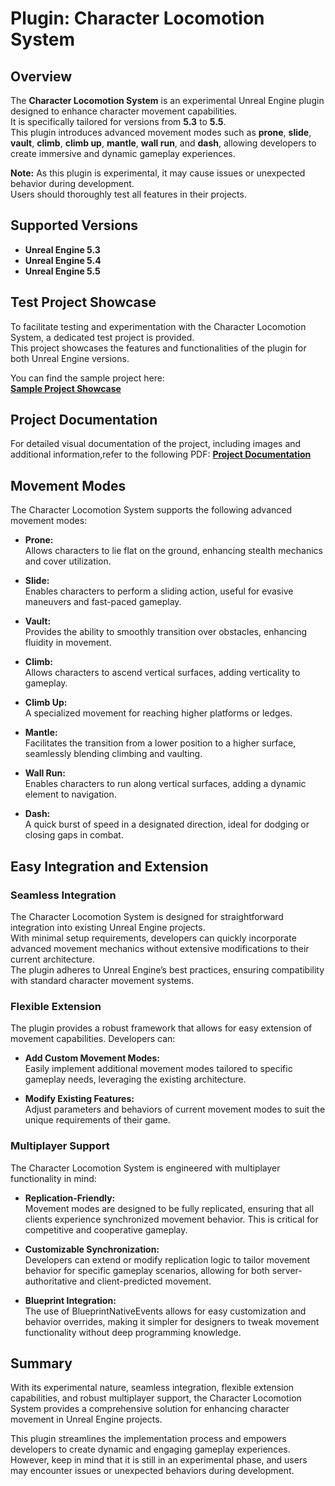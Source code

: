 # Plugin: Character Locomotion System

## Overview
The **Character Locomotion System** is an experimental Unreal Engine plugin designed to enhance character movement capabilities.  
It is specifically tailored for versions from **5.3** to **5.5**.  
This plugin introduces advanced movement modes such as **prone**, **slide**, **vault**, **climb**, **climb up**, **mantle**, **wall run**, and **dash**, allowing developers to create immersive and dynamic gameplay experiences.

**Note:** As this plugin is experimental, it may cause issues or unexpected behavior during development.  
Users should thoroughly test all features in their projects.

## Supported Versions
- **Unreal Engine 5.3**
- **Unreal Engine 5.4**
- **Unreal Engine 5.5**

## Test Project Showcase
To facilitate testing and experimentation with the Character Locomotion System, a dedicated test project is provided.  
This project showcases the features and functionalities of the plugin for both Unreal Engine versions.

You can find the sample project here:  
**[Sample Project Showcase](https://drive.google.com/drive/folders/1DdGjiWPIfIX7JbedweNz_dY-VXvpT5hz?usp=sharing)**

## Project Documentation
For detailed visual documentation of the project, including images and additional information,refer to the following PDF:
**[Project Documentation](https://docs.google.com/document/d/1ZGNJ7G3xG42ZnxNOpL2sVa1HN4Bb6B7Bkgt0RbDWhMM/edit?usp=sharing)**

## Movement Modes
The Character Locomotion System supports the following advanced movement modes:

- **Prone:**  
  Allows characters to lie flat on the ground, enhancing stealth mechanics and cover utilization.

- **Slide:**  
  Enables characters to perform a sliding action, useful for evasive maneuvers and fast-paced gameplay.

- **Vault:**  
  Provides the ability to smoothly transition over obstacles, enhancing fluidity in movement.

- **Climb:**  
  Allows characters to ascend vertical surfaces, adding verticality to gameplay.

- **Climb Up:**  
  A specialized movement for reaching higher platforms or ledges.

- **Mantle:**  
  Facilitates the transition from a lower position to a higher surface, seamlessly blending climbing and vaulting.

- **Wall Run:**  
  Enables characters to run along vertical surfaces, adding a dynamic element to navigation.

- **Dash:**  
  A quick burst of speed in a designated direction, ideal for dodging or closing gaps in combat.

## Easy Integration and Extension

### Seamless Integration
The Character Locomotion System is designed for straightforward integration into existing Unreal Engine projects.  
With minimal setup requirements, developers can quickly incorporate advanced movement mechanics without extensive modifications to their current architecture.  
The plugin adheres to Unreal Engine’s best practices, ensuring compatibility with standard character movement systems.

### Flexible Extension
The plugin provides a robust framework that allows for easy extension of movement capabilities. Developers can:

- **Add Custom Movement Modes:**  
  Easily implement additional movement modes tailored to specific gameplay needs, leveraging the existing architecture.

- **Modify Existing Features:**  
  Adjust parameters and behaviors of current movement modes to suit the unique requirements of their game.

### Multiplayer Support
The Character Locomotion System is engineered with multiplayer functionality in mind:

- **Replication-Friendly:**  
  Movement modes are designed to be fully replicated, ensuring that all clients experience synchronized movement behavior. This is critical for competitive and cooperative gameplay.

- **Customizable Synchronization:**  
  Developers can extend or modify replication logic to tailor movement behavior for specific gameplay scenarios, allowing for both server-authoritative and client-predicted movement.

- **Blueprint Integration:**  
  The use of BlueprintNativeEvents allows for easy customization and behavior overrides, making it simpler for designers to tweak movement functionality without deep programming knowledge.

## Summary
With its experimental nature, seamless integration, flexible extension capabilities, and robust multiplayer support, the Character Locomotion System provides a comprehensive solution for enhancing character movement in Unreal Engine projects. 

This plugin streamlines the implementation process and empowers developers to create dynamic and engaging gameplay experiences.  
However, keep in mind that it is still in an experimental phase, and users may encounter issues or unexpected behaviors during development.
